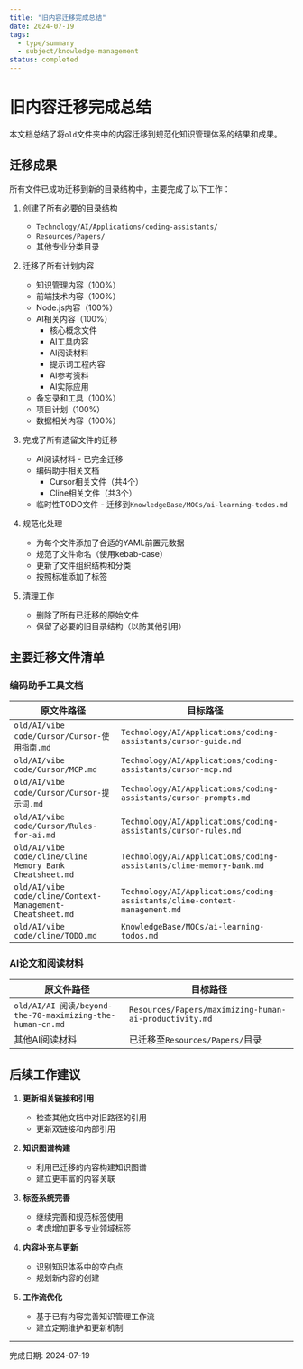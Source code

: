 ```yaml
---
title: "旧内容迁移完成总结"
date: 2024-07-19
tags:
  - type/summary
  - subject/knowledge-management
status: completed
---
```


# 旧内容迁移完成总结

本文档总结了将`old`文件夹中的内容迁移到规范化知识管理体系的结果和成果。

## 迁移成果

所有文件已成功迁移到新的目录结构中，主要完成了以下工作：

1. 创建了所有必要的目录结构
   - `Technology/AI/Applications/coding-assistants/`
   - `Resources/Papers/`
   - 其他专业分类目录

2. 迁移了所有计划内容
   - 知识管理内容（100%）
   - 前端技术内容（100%）
   - Node.js内容（100%）
   - AI相关内容（100%）
     - 核心概念文件
     - AI工具内容
     - AI阅读材料
     - 提示词工程内容
     - AI参考资料
     - AI实际应用
   - 备忘录和工具（100%）
   - 项目计划（100%）
   - 数据相关内容（100%）

3. 完成了所有遗留文件的迁移
   - AI阅读材料 - 已完全迁移
   - 编码助手相关文档
     - Cursor相关文件（共4个）
     - Cline相关文件（共3个）
   - 临时性TODO文件 - 迁移到`KnowledgeBase/MOCs/ai-learning-todos.md`

4. 规范化处理
   - 为每个文件添加了合适的YAML前置元数据
   - 规范了文件命名（使用kebab-case）
   - 更新了文件组织结构和分类
   - 按照标准添加了标签
   
5. 清理工作
   - 删除了所有已迁移的原始文件
   - 保留了必要的旧目录结构（以防其他引用）

## 主要迁移文件清单

### 编码助手工具文档

| 原文件路径 | 目标路径 |
|------------|---------|
| `old/AI/vibe code/Cursor/Cursor-使用指南.md` | `Technology/AI/Applications/coding-assistants/cursor-guide.md` |
| `old/AI/vibe code/Cursor/MCP.md` | `Technology/AI/Applications/coding-assistants/cursor-mcp.md` |
| `old/AI/vibe code/Cursor/Cursor-提示词.md` | `Technology/AI/Applications/coding-assistants/cursor-prompts.md` |
| `old/AI/vibe code/Cursor/Rules-for-ai.md` | `Technology/AI/Applications/coding-assistants/cursor-rules.md` |
| `old/AI/vibe code/cline/Cline Memory Bank Cheatsheet.md` | `Technology/AI/Applications/coding-assistants/cline-memory-bank.md` |
| `old/AI/vibe code/cline/Context-Management-Cheatsheet.md` | `Technology/AI/Applications/coding-assistants/cline-context-management.md` |
| `old/AI/vibe code/cline/TODO.md` | `KnowledgeBase/MOCs/ai-learning-todos.md` |

### AI论文和阅读材料

| 原文件路径 | 目标路径 |
|------------|---------|
| `old/AI/AI 阅读/beyond-the-70-maximizing-the-human-cn.md` | `Resources/Papers/maximizing-human-ai-productivity.md` |
| 其他AI阅读材料 | 已迁移至`Resources/Papers/`目录 |

## 后续工作建议

1. **更新相关链接和引用**
   - 检查其他文档中对旧路径的引用
   - 更新双链接和内部引用

2. **知识图谱构建**
   - 利用已迁移的内容构建知识图谱
   - 建立更丰富的内容关联

3. **标签系统完善**
   - 继续完善和规范标签使用
   - 考虑增加更多专业领域标签

4. **内容补充与更新**
   - 识别知识体系中的空白点
   - 规划新内容的创建
   
5. **工作流优化**
   - 基于已有内容完善知识管理工作流
   - 建立定期维护和更新机制

---

完成日期: 2024-07-19 